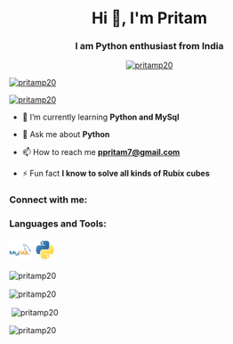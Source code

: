 <h1 align="center">Hi 👋, I'm Pritam</h1>
<h3 align="center">I am Python enthusiast from India</h3>
<p align="center"><a href="https://holopin.io/@pritamp20"><img src="https://holopin.io/api/user/board?user=pritamp20" alt="pritamp20"/></p>
<p align="left"> <img src="https://komarev.com/ghpvc/?username=pritamp20&label=Profile%20views&color=ff8c00&style=flat" alt="pritamp20" /> </p>

<p align="left"> <a href="https://github.com/ryo-ma/github-profile-trophy"><img src="https://github-profile-trophy.vercel.app/?username=pritamp20&theme=juicyfresh" alt="pritamp20" /></a> </p>

- 🌱 I’m currently learning **Python and MySql**

- 💬 Ask me about **Python**

- 📫 How to reach me **ppritam7@gmail.com**

- ⚡ Fun fact **I know to solve all kinds of Rubix cubes**

<h3 align="left">Connect with me:</h3>
<p align="left">
</p>

<h3 align="left">Languages and Tools:</h3>
<p align="left"> <img src="https://raw.githubusercontent.com/devicons/devicon/master/icons/mysql/mysql-original-wordmark.svg" alt="mysql" width="40" height="40"/> </a> <a href="https://www.python.org" target="_blank" rel="noreferrer"> <img src="https://raw.githubusercontent.com/devicons/devicon/master/icons/python/python-original.svg" alt="python" width="40" height="40"/> </a> </p>

<p><img align="center" src="https://activity-graph.herokuapp.com/graph?username=pritamp20&theme=elegant&area_color=00000" alt="pritamp20" /></p>

<p><img align="center" src="https://github-readme-stats.vercel.app/api/top-langs?username=pritamp20&show_icons=true&locale=en&layout=compact&theme=great-gatsby" alt="pritamp20" /></p>

<p>&nbsp;<img align="center" src="https://github-readme-stats.vercel.app/api?username=pritamp20&show_icons=true&locale=en&theme=great-gatsby" alt="pritamp20" /></p>

<p><img align="center" src="https://github-readme-streak-stats.herokuapp.com/?user=pritamp20&theme=great-gatsby" alt="pritamp20" /></p>

